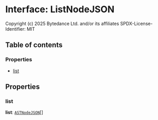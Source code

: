 # Interface: ListNodeJSON

Copyright (c) 2025 Bytedance Ltd. and/or its affiliates
SPDX-License-Identifier: MIT

## Table of contents

### Properties

* [list](/auto-docs/free-layout-editor/interfaces/ListNodeJSON.md#list)

## Properties

### list

**list**: [`ASTNodeJSON`](/auto-docs/free-layout-editor/interfaces/ASTNodeJSON.md)\[]
